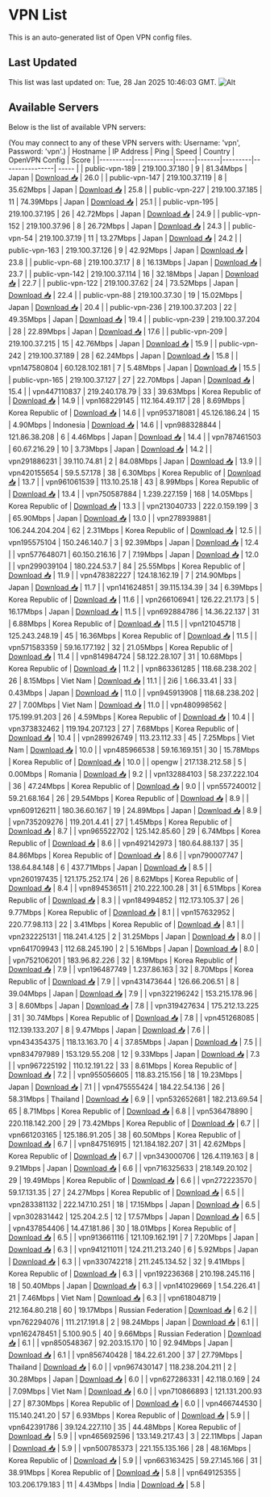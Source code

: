 # VPN List

This is an auto-generated list of Open VPN config files.

## Last Updated

This list was last updated on: Tue, 28 Jan 2025 10:46:03 GMT.
![Alt](https://repobeats.axiom.co/api/embed/186b98318ef1479477931607c1ad7d823f12451f.svg "Repobeats analytics image")

## Available Servers

Below is the list of available VPN servers:

(You may connect to any of these VPN servers with: Username: 'vpn', Password: 'vpn'.)
| Hostname | IP Address | Ping | Speed | Country | OpenVPN Config | Score |
|----------|------------|------|-------|---------|----------------| ----- |
| public-vpn-189 | 219.100.37.180 | 9 | 81.34Mbps | Japan | [Download 📥](./configs/server_0_JP.ovpn) | 26.0 |
| public-vpn-147 | 219.100.37.119 | 8 | 35.62Mbps | Japan | [Download 📥](./configs/server_1_JP.ovpn) | 25.8 |
| public-vpn-227 | 219.100.37.185 | 11 | 74.39Mbps | Japan | [Download 📥](./configs/server_2_JP.ovpn) | 25.1 |
| public-vpn-195 | 219.100.37.195 | 26 | 42.72Mbps | Japan | [Download 📥](./configs/server_3_JP.ovpn) | 24.9 |
| public-vpn-152 | 219.100.37.96 | 8 | 26.72Mbps | Japan | [Download 📥](./configs/server_4_JP.ovpn) | 24.3 |
| public-vpn-54 | 219.100.37.19 | 11 | 13.27Mbps | Japan | [Download 📥](./configs/server_5_JP.ovpn) | 24.2 |
| public-vpn-163 | 219.100.37.126 | 9 | 42.92Mbps | Japan | [Download 📥](./configs/server_6_JP.ovpn) | 23.8 |
| public-vpn-68 | 219.100.37.17 | 8 | 16.13Mbps | Japan | [Download 📥](./configs/server_7_JP.ovpn) | 23.7 |
| public-vpn-142 | 219.100.37.114 | 16 | 32.18Mbps | Japan | [Download 📥](./configs/server_8_JP.ovpn) | 22.7 |
| public-vpn-122 | 219.100.37.62 | 24 | 73.52Mbps | Japan | [Download 📥](./configs/server_9_JP.ovpn) | 22.4 |
| public-vpn-88 | 219.100.37.30 | 19 | 15.02Mbps | Japan | [Download 📥](./configs/server_10_JP.ovpn) | 20.4 |
| public-vpn-236 | 219.100.37.203 | 22 | 49.35Mbps | Japan | [Download 📥](./configs/server_11_JP.ovpn) | 19.4 |
| public-vpn-239 | 219.100.37.204 | 28 | 22.89Mbps | Japan | [Download 📥](./configs/server_12_JP.ovpn) | 17.6 |
| public-vpn-209 | 219.100.37.215 | 15 | 42.76Mbps | Japan | [Download 📥](./configs/server_13_JP.ovpn) | 15.9 |
| public-vpn-242 | 219.100.37.189 | 28 | 62.24Mbps | Japan | [Download 📥](./configs/server_14_JP.ovpn) | 15.8 |
| vpn147580804 | 60.128.102.181 | 7 | 5.48Mbps | Japan | [Download 📥](./configs/server_15_JP.ovpn) | 15.5 |
| public-vpn-165 | 219.100.37.127 | 27 | 22.70Mbps | Japan | [Download 📥](./configs/server_16_JP.ovpn) | 15.4 |
| vpn447110837 | 219.240.178.79 | 33 | 39.63Mbps | Korea Republic of | [Download 📥](./configs/server_17_KR.ovpn) | 14.9 |
| vpn168229145 | 112.164.49.117 | 28 | 8.69Mbps | Korea Republic of | [Download 📥](./configs/server_18_KR.ovpn) | 14.6 |
| vpn953718081 | 45.126.186.24 | 15 | 4.90Mbps | Indonesia | [Download 📥](./configs/server_19_ID.ovpn) | 14.6 |
| vpn988328844 | 121.86.38.208 | 6 | 4.46Mbps | Japan | [Download 📥](./configs/server_20_JP.ovpn) | 14.4 |
| vpn787461503 | 60.67.216.29 | 10 | 3.73Mbps | Japan | [Download 📥](./configs/server_21_JP.ovpn) | 14.2 |
| vpn291886231 | 39.110.74.81 | 2 | 84.08Mbps | Japan | [Download 📥](./configs/server_22_JP.ovpn) | 13.9 |
| vpn420155654 | 59.5.57.178 | 38 | 6.30Mbps | Korea Republic of | [Download 📥](./configs/server_23_KR.ovpn) | 13.7 |
| vpn961061539 | 113.10.25.18 | 43 | 8.99Mbps | Korea Republic of | [Download 📥](./configs/server_24_KR.ovpn) | 13.4 |
| vpn750587884 | 1.239.227.159 | 168 | 14.05Mbps | Korea Republic of | [Download 📥](./configs/server_25_KR.ovpn) | 13.3 |
| vpn213040733 | 222.0.159.199 | 3 | 65.90Mbps | Japan | [Download 📥](./configs/server_26_JP.ovpn) | 13.0 |
| vpn278939881 | 106.244.204.204 | 62 | 2.31Mbps | Korea Republic of | [Download 📥](./configs/server_27_KR.ovpn) | 12.5 |
| vpn195575104 | 150.246.140.7 | 3 | 92.39Mbps | Japan | [Download 📥](./configs/server_28_JP.ovpn) | 12.4 |
| vpn577648071 | 60.150.216.16 | 7 | 7.19Mbps | Japan | [Download 📥](./configs/server_29_JP.ovpn) | 12.0 |
| vpn299039104 | 180.224.53.7 | 84 | 25.55Mbps | Korea Republic of | [Download 📥](./configs/server_30_KR.ovpn) | 11.9 |
| vpn478382227 | 124.18.162.19 | 7 | 214.90Mbps | Japan | [Download 📥](./configs/server_31_JP.ovpn) | 11.7 |
| vpn141624851 | 39.115.134.39 | 34 | 6.39Mbps | Korea Republic of | [Download 📥](./configs/server_32_KR.ovpn) | 11.6 |
| vpn266106941 | 126.22.21.173 | 5 | 16.17Mbps | Japan | [Download 📥](./configs/server_33_JP.ovpn) | 11.5 |
| vpn692884786 | 14.36.22.137 | 31 | 6.88Mbps | Korea Republic of | [Download 📥](./configs/server_34_KR.ovpn) | 11.5 |
| vpn121045718 | 125.243.248.19 | 45 | 16.36Mbps | Korea Republic of | [Download 📥](./configs/server_35_KR.ovpn) | 11.5 |
| vpn571583359 | 59.16.177.192 | 32 | 21.05Mbps | Korea Republic of | [Download 📥](./configs/server_36_KR.ovpn) | 11.4 |
| vpn814984724 | 58.122.28.107 | 31 | 10.68Mbps | Korea Republic of | [Download 📥](./configs/server_37_KR.ovpn) | 11.2 |
| vpn863361285 | 118.68.238.202 | 26 | 8.15Mbps | Viet Nam | [Download 📥](./configs/server_38_VN.ovpn) | 11.1 |
| 2i6 | 1.66.33.41 | 33 | 0.43Mbps | Japan | [Download 📥](./configs/server_39_JP.ovpn) | 11.0 |
| vpn945913908 | 118.68.238.202 | 27 | 7.00Mbps | Viet Nam | [Download 📥](./configs/server_40_VN.ovpn) | 11.0 |
| vpn480998562 | 175.199.91.203 | 26 | 4.59Mbps | Korea Republic of | [Download 📥](./configs/server_41_KR.ovpn) | 10.4 |
| vpn373832462 | 119.194.207.123 | 27 | 7.68Mbps | Korea Republic of | [Download 📥](./configs/server_42_KR.ovpn) | 10.4 |
| vpn289926749 | 113.23.112.33 | 45 | 7.25Mbps | Viet Nam | [Download 📥](./configs/server_43_VN.ovpn) | 10.0 |
| vpn485966538 | 59.16.169.151 | 30 | 15.78Mbps | Korea Republic of | [Download 📥](./configs/server_44_KR.ovpn) | 10.0 |
| opengw | 217.138.212.58 | 5 | 0.00Mbps | Romania | [Download 📥](./configs/server_45_RO.ovpn) | 9.2 |
| vpn132884103 | 58.237.222.104 | 36 | 47.24Mbps | Korea Republic of | [Download 📥](./configs/server_46_KR.ovpn) | 9.0 |
| vpn557240012 | 59.21.68.164 | 26 | 29.54Mbps | Korea Republic of | [Download 📥](./configs/server_47_KR.ovpn) | 8.9 |
| vpn609126211 | 180.36.60.167 | 19 | 24.89Mbps | Japan | [Download 📥](./configs/server_48_JP.ovpn) | 8.9 |
| vpn735209276 | 119.201.4.41 | 27 | 1.45Mbps | Korea Republic of | [Download 📥](./configs/server_49_KR.ovpn) | 8.7 |
| vpn965522702 | 125.142.85.60 | 29 | 6.74Mbps | Korea Republic of | [Download 📥](./configs/server_50_KR.ovpn) | 8.6 |
| vpn492142973 | 180.64.88.137 | 35 | 84.86Mbps | Korea Republic of | [Download 📥](./configs/server_51_KR.ovpn) | 8.6 |
| vpn790007747 | 138.64.84.148 | 6 | 437.71Mbps | Japan | [Download 📥](./configs/server_52_JP.ovpn) | 8.5 |
| vpn260197435 | 121.175.252.174 | 26 | 8.62Mbps | Korea Republic of | [Download 📥](./configs/server_53_KR.ovpn) | 8.4 |
| vpn894536511 | 210.222.100.28 | 31 | 6.51Mbps | Korea Republic of | [Download 📥](./configs/server_54_KR.ovpn) | 8.3 |
| vpn184994852 | 112.173.105.37 | 26 | 9.77Mbps | Korea Republic of | [Download 📥](./configs/server_55_KR.ovpn) | 8.1 |
| vpn157632952 | 220.77.98.113 | 22 | 3.41Mbps | Korea Republic of | [Download 📥](./configs/server_56_KR.ovpn) | 8.1 |
| vpn232225131 | 118.241.4.125 | 2 | 31.25Mbps | Japan | [Download 📥](./configs/server_57_JP.ovpn) | 8.0 |
| vpn641709943 | 112.68.245.190 | 2 | 5.16Mbps | Japan | [Download 📥](./configs/server_58_JP.ovpn) | 8.0 |
| vpn752106201 | 183.96.82.226 | 32 | 8.19Mbps | Korea Republic of | [Download 📥](./configs/server_59_KR.ovpn) | 7.9 |
| vpn196487749 | 1.237.86.163 | 32 | 8.70Mbps | Korea Republic of | [Download 📥](./configs/server_60_KR.ovpn) | 7.9 |
| vpn431473644 | 126.66.206.51 | 8 | 39.04Mbps | Japan | [Download 📥](./configs/server_61_JP.ovpn) | 7.9 |
| vpn322196242 | 153.215.178.96 | 3 | 8.60Mbps | Japan | [Download 📥](./configs/server_62_JP.ovpn) | 7.8 |
| vpn319427634 | 175.212.13.225 | 31 | 30.74Mbps | Korea Republic of | [Download 📥](./configs/server_63_KR.ovpn) | 7.8 |
| vpn451268085 | 112.139.133.207 | 8 | 9.47Mbps | Japan | [Download 📥](./configs/server_64_JP.ovpn) | 7.6 |
| vpn434354375 | 118.13.163.70 | 4 | 37.85Mbps | Japan | [Download 📥](./configs/server_65_JP.ovpn) | 7.5 |
| vpn834797989 | 153.129.55.208 | 12 | 9.33Mbps | Japan | [Download 📥](./configs/server_66_JP.ovpn) | 7.3 |
| vpn967225192 | 110.12.191.22 | 33 | 8.61Mbps | Korea Republic of | [Download 📥](./configs/server_67_KR.ovpn) | 7.2 |
| vpn955056605 | 118.83.215.156 | 18 | 19.23Mbps | Japan | [Download 📥](./configs/server_68_JP.ovpn) | 7.1 |
| vpn475555424 | 184.22.54.136 | 26 | 58.31Mbps | Thailand | [Download 📥](./configs/server_69_TH.ovpn) | 6.9 |
| vpn532652681 | 182.213.69.54 | 65 | 8.71Mbps | Korea Republic of | [Download 📥](./configs/server_70_KR.ovpn) | 6.8 |
| vpn536478890 | 220.118.142.200 | 29 | 73.42Mbps | Korea Republic of | [Download 📥](./configs/server_71_KR.ovpn) | 6.7 |
| vpn661203165 | 125.186.91.205 | 38 | 60.50Mbps | Korea Republic of | [Download 📥](./configs/server_72_KR.ovpn) | 6.7 |
| vpn847516915 | 121.184.182.207 | 31 | 42.62Mbps | Korea Republic of | [Download 📥](./configs/server_73_KR.ovpn) | 6.7 |
| vpn343000706 | 126.4.119.163 | 8 | 9.21Mbps | Japan | [Download 📥](./configs/server_74_JP.ovpn) | 6.6 |
| vpn716325633 | 218.149.20.102 | 29 | 19.49Mbps | Korea Republic of | [Download 📥](./configs/server_75_KR.ovpn) | 6.6 |
| vpn272223570 | 59.17.131.35 | 27 | 24.27Mbps | Korea Republic of | [Download 📥](./configs/server_76_KR.ovpn) | 6.5 |
| vpn283381132 | 222.147.10.251 | 18 | 17.15Mbps | Japan | [Download 📥](./configs/server_77_JP.ovpn) | 6.5 |
| vpn302831442 | 125.204.2.5 | 12 | 17.57Mbps | Japan | [Download 📥](./configs/server_78_JP.ovpn) | 6.5 |
| vpn437854406 | 14.47.181.86 | 30 | 18.01Mbps | Korea Republic of | [Download 📥](./configs/server_79_KR.ovpn) | 6.5 |
| vpn913661116 | 121.109.162.191 | 7 | 7.20Mbps | Japan | [Download 📥](./configs/server_80_JP.ovpn) | 6.3 |
| vpn941211011 | 124.211.213.240 | 6 | 5.92Mbps | Japan | [Download 📥](./configs/server_81_JP.ovpn) | 6.3 |
| vpn330742218 | 211.245.134.52 | 32 | 9.41Mbps | Korea Republic of | [Download 📥](./configs/server_82_KR.ovpn) | 6.3 |
| vpn192236368 | 210.198.245.116 | 18 | 50.40Mbps | Japan | [Download 📥](./configs/server_83_JP.ovpn) | 6.3 |
| vpn141029669 | 1.54.226.41 | 21 | 7.46Mbps | Viet Nam | [Download 📥](./configs/server_84_VN.ovpn) | 6.3 |
| vpn618048719 | 212.164.80.218 | 60 | 19.17Mbps | Russian Federation | [Download 📥](./configs/server_85_RU.ovpn) | 6.2 |
| vpn762294076 | 111.217.191.8 | 2 | 98.24Mbps | Japan | [Download 📥](./configs/server_86_JP.ovpn) | 6.1 |
| vpn162478451 | 5.100.90.5 | 40 | 9.66Mbps | Russian Federation | [Download 📥](./configs/server_87_RU.ovpn) | 6.1 |
| vpn850548367 | 92.203.15.170 | 10 | 92.94Mbps | Japan | [Download 📥](./configs/server_88_JP.ovpn) | 6.1 |
| vpn856740428 | 184.22.61.200 | 37 | 27.79Mbps | Thailand | [Download 📥](./configs/server_89_TH.ovpn) | 6.0 |
| vpn967430147 | 118.238.204.211 | 2 | 30.28Mbps | Japan | [Download 📥](./configs/server_90_JP.ovpn) | 6.0 |
| vpn627286331 | 42.118.0.169 | 24 | 7.09Mbps | Viet Nam | [Download 📥](./configs/server_91_VN.ovpn) | 6.0 |
| vpn710866893 | 121.131.200.93 | 27 | 87.30Mbps | Korea Republic of | [Download 📥](./configs/server_92_KR.ovpn) | 6.0 |
| vpn466744530 | 115.140.241.20 | 57 | 6.93Mbps | Korea Republic of | [Download 📥](./configs/server_93_KR.ovpn) | 5.9 |
| vpn642391786 | 39.124.227.110 | 35 | 44.48Mbps | Korea Republic of | [Download 📥](./configs/server_94_KR.ovpn) | 5.9 |
| vpn465692596 | 133.149.217.43 | 3 | 22.11Mbps | Japan | [Download 📥](./configs/server_95_JP.ovpn) | 5.9 |
| vpn500785373 | 221.155.135.166 | 28 | 48.16Mbps | Korea Republic of | [Download 📥](./configs/server_96_KR.ovpn) | 5.9 |
| vpn663163425 | 59.27.145.166 | 31 | 38.91Mbps | Korea Republic of | [Download 📥](./configs/server_97_KR.ovpn) | 5.8 |
| vpn649125355 | 103.206.179.183 | 11 | 4.43Mbps | India | [Download 📥](./configs/server_98_IN.ovpn) | 5.8 |
